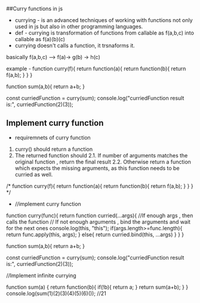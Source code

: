 ##Curry functions in js

- currying - is an advanced techniques of working with functions not only used in js but also in other programming languages.
- def - currying is transformation of functions from callable as f(a,b,c) into callable as f(a)(b)(c)
- currying doesn't calls a function, it trsnaforms it.

basically f(a,b,c) --> f(a)-> g(b) -> h(c) 

example - 
function curry(f){
	return function(a){
  	return function(b){
    	return f(a,b);
    }
  }
}

function sum(a,b){
	return a+b;
}

const curriedFunction = curry(sum);
console.log("curriedFunction result is:", curriedFunction(2)(3));

## Implement curry function

- requiremnets of curry function
1. curry() should return a function
2. The returned function should
   2.1. If number of arguments matches the original function , return the final result
   2.2. Otherwise return a function which expects the missing arguments, as this function needs to be curried as well. 

/* function curry(f){
  return function(a){
    return function(b){
      return f(a,b);
    }
  }
} */

- //implement curry function

function curry(func){
	return function curried(...args){
  //If enough args , then calls the function
  // If not enough arguments , bind the arguments and wait for the next ones
  	console.log(this, "this");
    if(args.length>=func.length){
			return func.apply(this, args);
    }
    else{
    	return curried.bind(this, ...args)
    }
  }
}


function sum(a,b){
	return a+b;
}

const curriedFunction = curry(sum);
console.log("curriedFunction result is:", curriedFunction(2)(3));

//Implement infinite currying

function sum(a) {
  return function(b){
    if(!b){
        return a;
    }
    return sum(a+b);
  }
}
console.log(sum(1)(2)(3)(4)(5)(6)());  //21